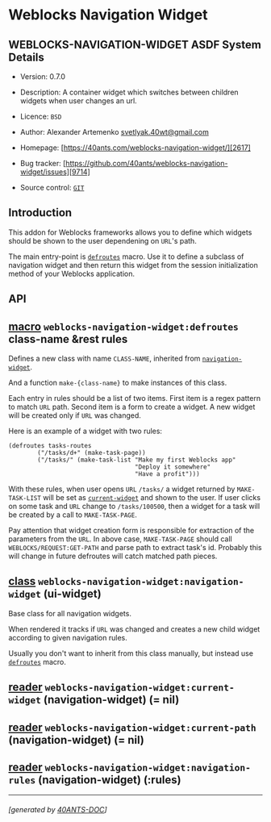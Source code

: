 <a id="x-28WEBLOCKS-NAVIGATION-WIDGET-3A-40README-2040ANTS-DOC-2FLOCATIVES-3ASECTION-29"></a>

# Weblocks Navigation Widget

<a id="weblocks-navigation-widget-asdf-system-details"></a>

## WEBLOCKS-NAVIGATION-WIDGET ASDF System Details

* Version: 0.7.0

* Description: A container widget which switches between children widgets when user changes an url.

* Licence: `BSD`

* Author: Alexander Artemenko <svetlyak.40wt@gmail.com>

* Homepage: [https://40ants.com/weblocks-navigation-widget/][2617]

* Bug tracker: [https://github.com/40ants/weblocks-navigation-widget/issues][9714]

* Source control: [`GIT`][db8b]

<a id="introduction"></a>

## Introduction

This addon for Weblocks frameworks allows you to define which widgets should be
shown to the user dependening on `URL`'s path.

The main entry-point is [`defroutes`][212c] macro. Use it to define a subclass of
navigation widget and then return this widget from the session initialization
method of your Weblocks application.

<a id="api"></a>

## API

<a id="x-28WEBLOCKS-NAVIGATION-WIDGET-3ADEFROUTES-20-2840ANTS-DOC-2FLOCATIVES-3AMACRO-29-29"></a>

## [macro](c8d0) `weblocks-navigation-widget:defroutes` class-name &rest rules

Defines a new class with name `CLASS-NAME`, inherited from [`navigation-widget`][8262].

And a function `make-{class-name}` to make instances of this class.

Each entry in rules should be a list of two items. First item is a regex pattern to match `URL` path.
Second item is a form to create a widget. A new widget will be created only if `URL`
was changed.

Here is an example of a widget with two rules:

```
(defroutes tasks-routes
        ("/tasks/d+" (make-task-page))
        ("/tasks/" (make-task-list "Make my first Weblocks app"
                                   "Deploy it somewhere"
                                   "Have a profit")))
```
With these rules, when user opens `URL` `/tasks/` a widget returned by `MAKE-TASK-LIST`
will be set as [`current-widget`][9b62] and shown to the user. If user clicks on some task
and `URL` change to `/tasks/100500`, then a widget for a task will be created by a call
to `MAKE-TASK-PAGE`.

Pay attention that widget creation form is responsible for extraction of the parameters
from the `URL`. In above case, `MAKE-TASK-PAGE` should call `WEBLOCKS/REQUEST:GET-PATH` and
parse path to extract task's id. Probably this will change in future defroutes will catch
matched path pieces.

<a id="x-28WEBLOCKS-NAVIGATION-WIDGET-3ANAVIGATION-WIDGET-20CLASS-29"></a>

## [class](2a6a) `weblocks-navigation-widget:navigation-widget` (ui-widget)

Base class for all navigation widgets.

When rendered it tracks if `URL` was changed and
creates a new child widget according to given navigation rules.

Usually you don't want to inherit from this class manually,
but instead use [`defroutes`][212c] macro.

<a id="x-28WEBLOCKS-NAVIGATION-WIDGET-3ACURRENT-WIDGET-20-2840ANTS-DOC-2FLOCATIVES-3AREADER-20WEBLOCKS-NAVIGATION-WIDGET-3ANAVIGATION-WIDGET-29-29"></a>

## [reader](49b5) `weblocks-navigation-widget:current-widget` (navigation-widget) (= nil)

<a id="x-28WEBLOCKS-NAVIGATION-WIDGET-3ACURRENT-PATH-20-2840ANTS-DOC-2FLOCATIVES-3AREADER-20WEBLOCKS-NAVIGATION-WIDGET-3ANAVIGATION-WIDGET-29-29"></a>

## [reader](d6d4) `weblocks-navigation-widget:current-path` (navigation-widget) (= nil)

<a id="x-28WEBLOCKS-NAVIGATION-WIDGET-3ANAVIGATION-RULES-20-2840ANTS-DOC-2FLOCATIVES-3AREADER-20WEBLOCKS-NAVIGATION-WIDGET-3ANAVIGATION-WIDGET-29-29"></a>

## [reader](68f3) `weblocks-navigation-widget:navigation-rules` (navigation-widget) (:rules)


[2617]: https://40ants.com/weblocks-navigation-widget/
[9b62]: https://40ants.com/weblocks-navigation-widget/#x-28WEBLOCKS-NAVIGATION-WIDGET-3ACURRENT-WIDGET-20-2840ANTS-DOC-2FLOCATIVES-3AREADER-20WEBLOCKS-NAVIGATION-WIDGET-3ANAVIGATION-WIDGET-29-29
[212c]: https://40ants.com/weblocks-navigation-widget/#x-28WEBLOCKS-NAVIGATION-WIDGET-3ADEFROUTES-20-2840ANTS-DOC-2FLOCATIVES-3AMACRO-29-29
[8262]: https://40ants.com/weblocks-navigation-widget/#x-28WEBLOCKS-NAVIGATION-WIDGET-3ANAVIGATION-WIDGET-20CLASS-29
[db8b]: https://github.com/40ants/weblocks-navigation-widget
[c8d0]: https://github.com/40ants/weblocks-navigation-widget/blob/5a2bd7b404427bcf15954f12c3380fde75458a41/src/core.lisp#L122
[2a6a]: https://github.com/40ants/weblocks-navigation-widget/blob/5a2bd7b404427bcf15954f12c3380fde75458a41/src/core.lisp#L72
[49b5]: https://github.com/40ants/weblocks-navigation-widget/blob/5a2bd7b404427bcf15954f12c3380fde75458a41/src/core.lisp#L73
[d6d4]: https://github.com/40ants/weblocks-navigation-widget/blob/5a2bd7b404427bcf15954f12c3380fde75458a41/src/core.lisp#L75
[68f3]: https://github.com/40ants/weblocks-navigation-widget/blob/5a2bd7b404427bcf15954f12c3380fde75458a41/src/core.lisp#L77
[9714]: https://github.com/40ants/weblocks-navigation-widget/issues

* * *
###### [generated by [40ANTS-DOC](https://40ants.com/doc/)]
